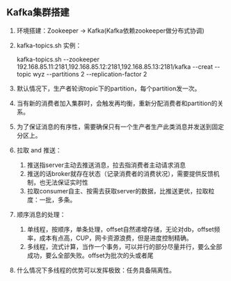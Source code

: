 ## Kafka集群搭建

1. 环境搭建：Zookeeper -> Kafka(Kafka依赖zookeeper做分布式协调)

2. kafka-topics.sh 实例：

   kafka-topics.sh --zookeeper 192.168.85.11:2181,192.168.85.12:2181,192.168.85.13:2181/kafka --creat --topic wyz --partitions 2 --replication-factor 2     

3. 默认情况下，生产者轮询topic下的partition，每个partition发一次。

4. 当有新的消费者加入集群时，会触发再均衡，重新分配消费者和partition的关系。

5. 为了保证消息的有序性，需要确保只有一个生产者生产此类消息并发送到固定分区上。

6. 拉取 and 推送：

   1. 推送指server主动去推送消息，拉去指消费者主动请求消息
   2. 推送的话broker就存在状态（记录消费者的消费状况），需要提供反馈机制，也无法保证实时性
   3. 拉取consumer自主、按需去获取server的数据，比推送更优，拉取粒度：一批，多条。

7. 顺序消息的处理：

   1. 单线程，按顺序，单条处理，offset自然递增存储，无论对db，offset频率，成本有点高，CUP，网卡资源浪费，但是进度控制精确。
   2. 多线程，流式计算，当作一个事务，可以并行的部分尽量并行，要么全部成功，要么全部失败。offset为批次的头或者尾

8. 什么情况下多线程的优势可以发挥极致：任务具备隔离性。